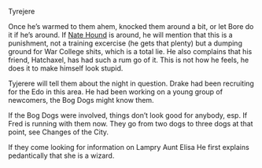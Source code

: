 Tyrejere 

Once he’s warmed to them ahem, knocked them around a bit, or let Bore do it if he’s around. If [Nate Hound](/p/nate.md) is around, he will mention that this is a punishment, not a training excercise (he gets that plenty) but a dumping ground for War College shits, which is a total lie. He also complains that his friend, Hatchaxel, has had such a rum go of it. This is not how he feels, he does it to make himself look stupid.

Tyjerere will tell them about the night in question. Drake had been recruiting for the Edo in this area. He had been working on a young group of newcomers, the Bog Dogs might know them.

If the Bog Dogs were involved, things don’t look good for anybody, esp. If Fred is running with them now. They go from two dogs to three dogs at that point, see Changes of the City.


If they come looking for information on Lampry Aunt Elisa He first explains pedantically that she is a wizard.